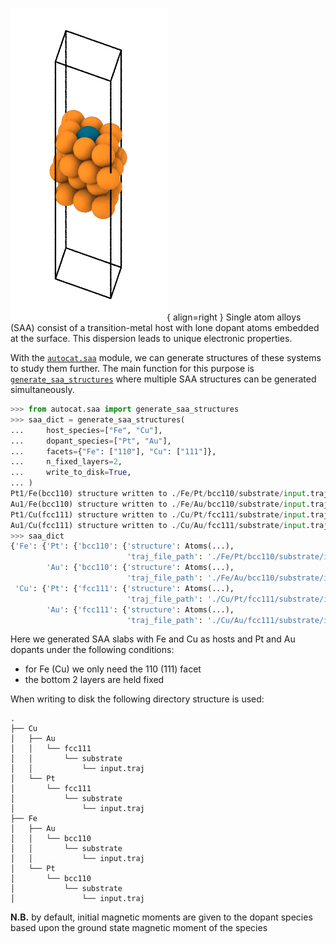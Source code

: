 ![SAA Figure](../../img/struct_gen_figs/saa.png){ align=right }
Single atom alloys (SAA) consist of a transition-metal host 
with lone dopant atoms embedded at the surface. This 
dispersion leads to unique electronic properties.

With the [`autocat.saa`](../../API/Structure_Generation/saa.md) 
module, we can generate structures of these
systems to study them further. The main function for this purpose
is [`generate_saa_structures`](../../API/Structure_Generation/saa.md#autocat.saa.generate_saa_structures) 
where multiple SAA structures can 
be generated simultaneously.

```py
>>> from autocat.saa import generate_saa_structures
>>> saa_dict = generate_saa_structures(
...     host_species=["Fe", "Cu"],
...     dopant_species=["Pt", "Au"],
...     facets={"Fe": ["110"], "Cu": ["111"]},
...     n_fixed_layers=2,
...     write_to_disk=True,
... )
Pt1/Fe(bcc110) structure written to ./Fe/Pt/bcc110/substrate/input.traj
Au1/Fe(bcc110) structure written to ./Fe/Au/bcc110/substrate/input.traj
Pt1/Cu(fcc111) structure written to ./Cu/Pt/fcc111/substrate/input.traj
Au1/Cu(fcc111) structure written to ./Cu/Au/fcc111/substrate/input.traj
>>> saa_dict
{'Fe': {'Pt': {'bcc110': {'structure': Atoms(...),
                          'traj_file_path': './Fe/Pt/bcc110/substrate/input.traj'}},
        'Au': {'bcc110': {'structure': Atoms(...),
                          'traj_file_path': './Fe/Au/bcc110/substrate/input.traj'}}},
 'Cu': {'Pt': {'fcc111': {'structure': Atoms(...),
                          'traj_file_path': './Cu/Pt/fcc111/substrate/input.traj'}},
        'Au': {'fcc111': {'structure': Atoms(...),
                          'traj_file_path': './Cu/Au/fcc111/substrate/input.traj'}}}}
```
Here we generated SAA slabs with Fe and Cu as hosts and Pt and Au dopants under the following conditions:

- for Fe (Cu) we only need the 110 (111) facet
- the bottom 2 layers are held fixed

When writing to disk the following directory structure is used:
```
.
├── Cu
│   ├── Au
│   │   └── fcc111
│   │       └── substrate
│   │           └── input.traj
│   └── Pt
│       └── fcc111
│           └── substrate
│               └── input.traj
├── Fe
│   ├── Au
│   │   └── bcc110
│   │       └── substrate
│   │           └── input.traj
│   └── Pt
│       └── bcc110
│           └── substrate
│               └── input.traj
```

**N.B.** by default, initial magnetic moments are given to the dopant species based upon
the ground state magnetic moment of the species

